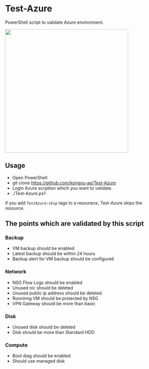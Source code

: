 # Test-Azure

PowerShell script to validate Azure environment.

<img src="https://user-images.githubusercontent.com/3410186/56469912-b65f5700-647a-11e9-9681-99461e4f69d0.PNG" width="400px">

## Usage 

- Open PowerShell
- git clone https://github.com/kongou-ae/Test-Azure
- Login Azure scription which you want to validate.
- ./Test-Azure.ps1

if you add `TestAzure:skip` tags to a resourece, Test-Azure skips the resource.

## The points which are validated by this script

### Backup

- VM backup should be enabled
- Latest backup should be within 24 hours
- Backup alert for VM backup should be configured

### Network

- NSG Flow Logs should be enabled
- Unused nic should be deleted
- Unused public ip address should be deleted
- Runninng VM should be protected by NSG
- VPN Gateway should be more than basic

### Disk 

- Unused disk should be deleted
- Disk should be more than Standard HDD

### Compute

- Boot diag should be enabled
- Should use managed disk